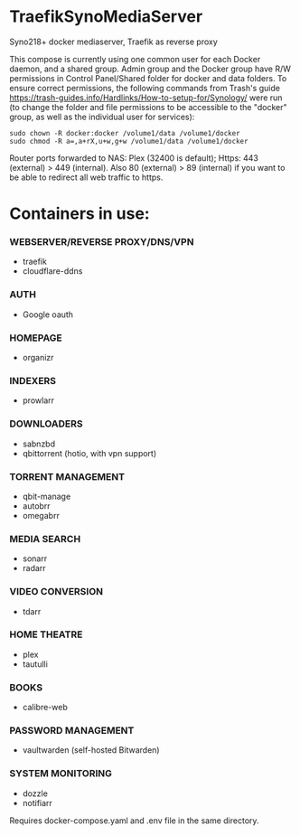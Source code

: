 # TraefikSynoMediaServer
Syno218+ docker mediaserver, Traefik as reverse proxy

This compose is currently using one common user for each Docker daemon, and a shared group. Admin group and the Docker group have R/W permissions in Control Panel/Shared folder for docker and data folders. To ensure correct permissions, the following commands from Trash's guide https://trash-guides.info/Hardlinks/How-to-setup-for/Synology/ were run (to change the folder and file permissions to be accessible to the "docker" group, as well as the individual user for services):
```
sudo chown -R docker:docker /volume1/data /volume1/docker
sudo chmod -R a=,a+rX,u+w,g+w /volume1/data /volume1/docker
```
Router ports forwarded to NAS:
Plex (32400 is default); Https: 443 (external) > 449 (internal). Also 80 (external) > 89 (internal) if you want to be able to redirect all web traffic to https.

# Containers in use:
### WEBSERVER/REVERSE PROXY/DNS/VPN
* traefik
* cloudflare-ddns
### AUTH
* Google oauth
### HOMEPAGE
* organizr
### INDEXERS
* prowlarr
### DOWNLOADERS
* sabnzbd
* qbittorrent (hotio, with vpn support)
### TORRENT MANAGEMENT
* qbit-manage
* autobrr
* omegabrr
### MEDIA SEARCH
* sonarr
* radarr
### VIDEO CONVERSION
* tdarr
### HOME THEATRE
* plex
* tautulli
### BOOKS
* calibre-web
### PASSWORD MANAGEMENT
* vaultwarden (self-hosted Bitwarden)
### SYSTEM MONITORING
* dozzle
* notifiarr

Requires docker-compose.yaml and .env file in the same directory.
